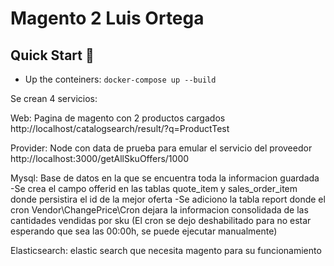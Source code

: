 # Magento 2 Luis Ortega

## Quick Start 🚀

  * Up the conteiners: `docker-compose up --build`

Se crean 4 servicios:

Web: Pagina de magento con 2 productos cargados 
http://localhost/catalogsearch/result/?q=ProductTest

Provider: Node con data de prueba para emular el servicio del proveedor
http://localhost:3000/getAllSkuOffers/1000

Mysql: Base de datos en la que se encuentra toda la informacion guardada
-Se crea el campo offerid en las tablas quote_item y sales_order_item donde persistira el id de la mejor oferta
-Se adiciono la tabla report donde el cron Vendor\ChangePrice\Cron dejara la informacion consolidada de las cantidades vendidas por sku (El cron se dejo deshabilitado para no estar esperando que sea las 00:00h, se puede ejecutar manualmente)

Elasticsearch: elastic search que necesita magento para su funcionamiento